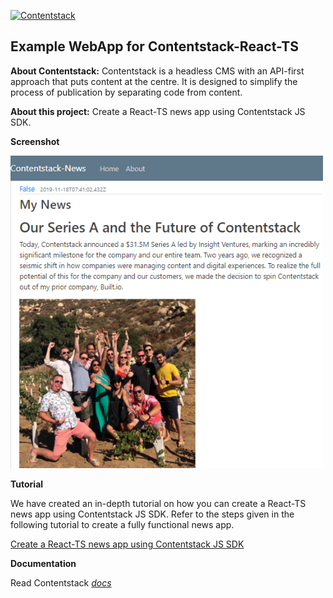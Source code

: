 [![Contentstack](https://www.contentstack.com/docs/static/images/contentstack.png)](https://www.contentstack.com/)  
  
## Example WebApp for Contentstack-React-TS

**About Contentstack:** Contentstack is a headless CMS with an API-first approach that puts content at the centre. It is designed to simplify the process of publication by separating code from content.

  

**About this project:** Create a React-TS news app using Contentstack JS SDK.

  

**Screenshot**

  <img src='https://github.com/contentstack/contentstack-react-ts-news-webapp/blob/master/src/static/news_app.png' width='500' height='500'/>


**Tutorial**

We have created an in-depth tutorial on how you can create a React-TS news app using Contentstack JS SDK. Refer to the steps given in the following tutorial to create a fully functional news app.

  

[Create a React-TS news app using Contentstack JS SDK](https://www.contentstack.com/docs/example-apps/build-a-react-ts-news-app-using-contentstacks-js-sdk)

**Documentation**

Read Contentstack *[docs](https://www.contentstack.com/docs)*
